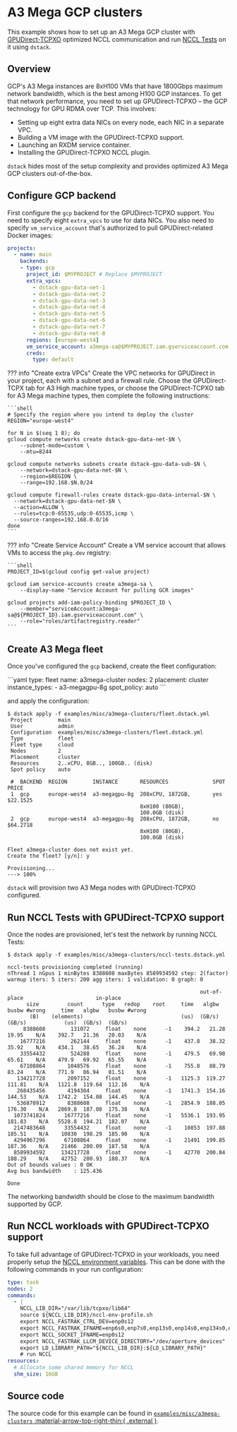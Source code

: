 # A3 Mega GCP clusters

This example shows how to set up an A3 Mega GCP cluster with [GPUDirect-TCPXO](https://cloud.google.com/kubernetes-engine/docs/how-to/gpu-bandwidth-gpudirect-tcpx-autopilot)
optimized NCCL communication and run [NCCL Tests](https://github.com/NVIDIA/nccl-tests) on it using `dstack`.

## Overview

GCP's A3 Mega instances are 8xH100 VMs that have 1800Gbps maximum network bandwidth,
which is the best among H100 GCP instances. To get that network performance, you need
to set up GPUDirect-TCPXO – the GCP technology for GPU RDMA over TCP. This involves:

* Setting up eight extra data NICs on every node, each NIC in a separate VPC.
* Building a VM image with the GPUDirect-TCPXO support.
* Launching an RXDM service container.
* Installing the GPUDirect-TCPXO NCCL plugin.

`dstack` hides most of the setup complexity and provides optimized A3 Mega GCP clusters out-of-the-box.

## Configure GCP backend

First configure the `gcp` backend for the GPUDirect-TCPXO support.
You need to specify eight `extra_vpcs` to use for data NICs.
You also need to specify `vm_service_account` that's authorized to pull GPUDirect-related Docker images:

<div editor-title="~/.dstack/server/config.yml">

```yaml
projects:
  - name: main
    backends:
    - type: gcp
      project_id: $MYPROJECT # Replace $MYPROJECT
      extra_vpcs:
        - dstack-gpu-data-net-1
        - dstack-gpu-data-net-2
        - dstack-gpu-data-net-3
        - dstack-gpu-data-net-4
        - dstack-gpu-data-net-5
        - dstack-gpu-data-net-6
        - dstack-gpu-data-net-7
        - dstack-gpu-data-net-8
      regions: [europe-west4]
      vm_service_account: a3mega-sa@$MYPROJECT.iam.gserviceaccount.com # Replace $MYPROJECT
      creds:
        type: default
```

</div>

??? info "Create extra VPCs"
    Create the VPC networks for GPUDirect in your project, each with a subnet and a firewall rule. Choose the GPUDirect-TCPX tab for A3 High machine types, or choose the GPUDirect-TCPXO tab for A3 Mega machine types, then complete the following instructions:
    
    ```shell
    # Specify the region where you intend to deploy the cluster
    REGION="europe-west4"

    for N in $(seq 1 8); do
    gcloud compute networks create dstack-gpu-data-net-$N \
        --subnet-mode=custom \
        --mtu=8244

    gcloud compute networks subnets create dstack-gpu-data-sub-$N \
        --network=dstack-gpu-data-net-$N \
        --region=$REGION \
        --range=192.168.$N.0/24

    gcloud compute firewall-rules create dstack-gpu-data-internal-$N \
      --network=dstack-gpu-data-net-$N \
      --action=ALLOW \
      --rules=tcp:0-65535,udp:0-65535,icmp \
      --source-ranges=192.168.0.0/16
    done
    ```

??? info "Create Service Account"
    Create a VM service account that allows VMs to access the `pkg.dev` registry:
    
    ```shell
    PROJECT_ID=$(gcloud config get-value project)

    gcloud iam service-accounts create a3mega-sa \
        --display-name "Service Account for pulling GCR images"

    gcloud projects add-iam-policy-binding $PROJECT_ID \
        --member="serviceAccount:a3mega-sa@${PROJECT_ID}.iam.gserviceaccount.com" \
        --role="roles/artifactregistry.reader"
    ```

## Create A3 Mega fleet

Once you've configured the `gcp` backend, create the fleet configuration:

<div editor-title="fleet.dstack.yml">
```yaml
type: fleet
name: a3mega-cluster
nodes: 2
placement: cluster
instance_types:
  - a3-megagpu-8g
spot_policy: auto
```
</div>

and apply the configuration:

<div class="termy">

```shell
$ dstack apply -f examples/misc/a3mega-clusters/fleet.dstack.yml
 Project        main                           
 User           admin                          
 Configuration  examples/misc/a3mega-clusters/fleet.dstack.yml 
 Type           fleet                          
 Fleet type     cloud                          
 Nodes          2                              
 Placement      cluster                        
 Resources      2..xCPU, 8GB.., 100GB.. (disk) 
 Spot policy    auto                           

 #  BACKEND  REGION        INSTANCE       RESOURCES              SPOT  PRICE      
 1  gcp      europe-west4  a3-megagpu-8g  208xCPU, 1872GB,       yes   $22.1525   
                                          8xH100 (80GB),                          
                                          100.0GB (disk)                          
 2  gcp      europe-west4  a3-megagpu-8g  208xCPU, 1872GB,       no    $64.2718   
                                          8xH100 (80GB),                          
                                          100.0GB (disk)                          

Fleet a3mega-cluster does not exist yet.
Create the fleet? [y/n]: y

Provisioning...
---> 100%                    
```

</div>

`dstack` will provision two A3 Mega nodes with GPUDirect-TCPXO configured.

## Run NCCL Tests with GPUDirect-TCPXO support

Once the nodes are provisioned, let's test the network by running NCCL Tests:

<div class="termy">

```shell 
$ dstack apply -f examples/misc/a3mega-clusters/nccl-tests.dstack.yml 

nccl-tests provisioning completed (running)
nThread 1 nGpus 1 minBytes 8388608 maxBytes 8589934592 step: 2(factor) warmup iters: 5 iters: 200 agg iters: 1 validation: 0 graph: 0

                                                             out-of-place                       in-place          
      size         count      type   redop    root     time   algbw   busbw #wrong     time   algbw   busbw #wrong
       (B)    (elements)                               (us)  (GB/s)  (GB/s)            (us)  (GB/s)  (GB/s)       
     8388608        131072     float    none      -1    394.2   21.28   19.95    N/A    392.7   21.36   20.03    N/A
    16777216        262144     float    none      -1    437.8   38.32   35.92    N/A    434.1   38.65   36.24    N/A
    33554432        524288     float    none      -1    479.5   69.98   65.61    N/A    479.9   69.92   65.55    N/A
    67108864       1048576     float    none      -1    755.8   88.79   83.24    N/A    771.9   86.94   81.51    N/A
   134217728       2097152     float    none      -1   1125.3  119.27  111.81    N/A   1121.8  119.64  112.16    N/A
   268435456       4194304     float    none      -1   1741.3  154.16  144.53    N/A   1742.2  154.08  144.45    N/A
   536870912       8388608     float    none      -1   2854.9  188.05  176.30    N/A   2869.8  187.08  175.38    N/A
  1073741824      16777216     float    none      -1   5536.1  193.95  181.83    N/A   5528.8  194.21  182.07    N/A
  2147483648      33554432     float    none      -1    10853  197.88  185.51    N/A    10830  198.29  185.90    N/A
  4294967296      67108864     float    none      -1    21491  199.85  187.36    N/A    21466  200.09  187.58    N/A
  8589934592     134217728     float    none      -1    42770  200.84  188.29    N/A    42752  200.93  188.37    N/A
Out of bounds values : 0 OK
Avg bus bandwidth    : 125.436 

Done
```

The networking bandwidth should be close to the maximum bandwidth supported by GCP.

</div>

## Run NCCL workloads with GPUDirect-TCPXO support

To take full advantage of GPUDirect-TCPXO in your workloads, you need properly setup the [NCCL environment variables](https://cloud.google.com/kubernetes-engine/docs/how-to/gpu-bandwidth-gpudirect-tcpx-autopilot#environment-variables-nccl).
This can be done with the following commands in your run configuration:

<div editor-title="task.dstack.yml">

```yaml
type: task
nodes: 2
commands:
  - |
    NCCL_LIB_DIR="/var/lib/tcpxo/lib64"
    source ${NCCL_LIB_DIR}/nccl-env-profile.sh
    export NCCL_FASTRAK_CTRL_DEV=enp0s12
    export NCCL_FASTRAK_IFNAME=enp6s0,enp7s0,enp13s0,enp14s0,enp134s0,enp135s0,enp141s0,enp142s0
    export NCCL_SOCKET_IFNAME=enp0s12
    export NCCL_FASTRAK_LLCM_DEVICE_DIRECTORY="/dev/aperture_devices"
    export LD_LIBRARY_PATH="${NCCL_LIB_DIR}:${LD_LIBRARY_PATH}"
    # run NCCL
resources:
  # Allocate some shared memory for NCCL
  shm_size: 16GB
```

</div>

## Source code

The source code for this example can be found in 
[`examples/misc/a3mega-clusters` :material-arrow-top-right-thin:{ .external }](https://github.com/dstackai/dstack/blob/master/examples/misc/a3mega-clusters).
